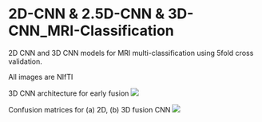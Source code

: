 # 2D-CNN & 2.5D-CNN & 3D-CNN_MRI-Classification
 2D CNN and 3D CNN models for MRI multi-classification using 5fold cross validation.

All images are NIfTI

3D CNN architecture for early fusion
![](images/3D_fusion_model.jpg)



Confusion matrices for (a) 2D, (b) 3D fusion CNN
![](images/2D_3D_fusion_kfold.png)
